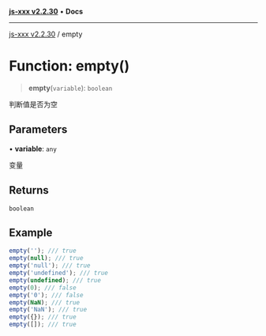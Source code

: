 [**js-xxx v2.2.30**](../README.md) • **Docs**

***

[js-xxx v2.2.30](../README.md) / empty

# Function: empty()

> **empty**(`variable`): `boolean`

判断值是否为空

## Parameters

• **variable**: `any`

变量

## Returns

`boolean`

## Example

```ts
empty(''); /// true
empty(null); /// true
empty('null'); /// true
empty('undefined'); /// true
empty(undefined); /// true
empty(0); /// false
empty('0'); /// false
empty(NaN); /// true
empty('NaN'); /// true
empty({}); /// true
empty([]); /// true
```
